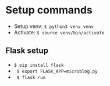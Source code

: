 # Setup commands #
- Setup venv: ```$ python3 venv venv```
- Activate: ```$ source venv/bin/activate```

## Flask setup ##

- ``` $ pip install flask ```
- ``` $ export FLASK_APP=microblog.py```
- ``` $ flask run```